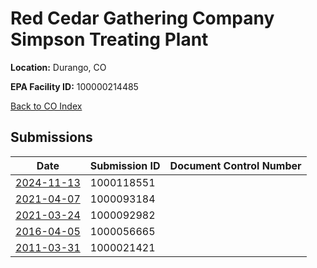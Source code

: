# Red Cedar Gathering Company Simpson Treating Plant

**Location:** Durango, CO

**EPA Facility ID:** 100000214485

[Back to CO Index](../../index.md)

## Submissions

| Date | Submission ID | Document Control Number |
|------|--------------|-------------------------|
| [2024-11-13](submissions/1000118551.md) | 1000118551 |  |
| [2021-04-07](submissions/1000093184.md) | 1000093184 |  |
| [2021-03-24](submissions/1000092982.md) | 1000092982 |  |
| [2016-04-05](submissions/1000056665.md) | 1000056665 |  |
| [2011-03-31](submissions/1000021421.md) | 1000021421 |  |
